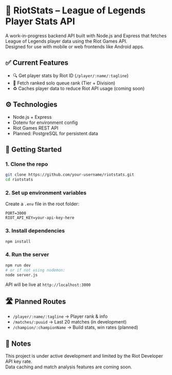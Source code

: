 # 🔹 RiotStats – League of Legends Player Stats API

A work-in-progress backend API built with Node.js and Express that fetches League of Legends player data using the Riot Games API.  
Designed for use with mobile or web frontends like Android apps.

## ✅ Current Features

- 🔍 Get player stats by Riot ID (`/player/:name/:tagline`)
- 📄 Fetch ranked solo queue rank (Tier + Division)
- ♻️ Caches player data to reduce Riot API usage (coming soon)

## ⚙️ Technologies

- Node.js + Express
- Dotenv for environment config
- Riot Games REST API
- Planned: PostgreSQL for persistent data

## 🚀 Getting Started

### 1. Clone the repo

```bash
git clone https://github.com/your-username/riotstats.git
cd riotstats
```

### 2. Set up environment variables

Create a `.env` file in the root folder:

```env
PORT=3000
RIOT_API_KEY=your-api-key-here
```

### 3. Install dependencies

```bash
npm install
```

### 4. Run the server

```bash
npm run dev
# or if not using nodemon:
node server.js
```

API will be live at `http://localhost:3000`

## 🛣️ Planned Routes

- `/player/:name/:tagline` → Player rank & info  
- `/matches/:puuid` → Last 20 matches (in development)  
- `/champion/:championName` → Build stats, win rates (planned)

## 📌 Notes

This project is under active development and limited by the Riot Developer API key rate.  
Data caching and match analysis features are coming soon.

